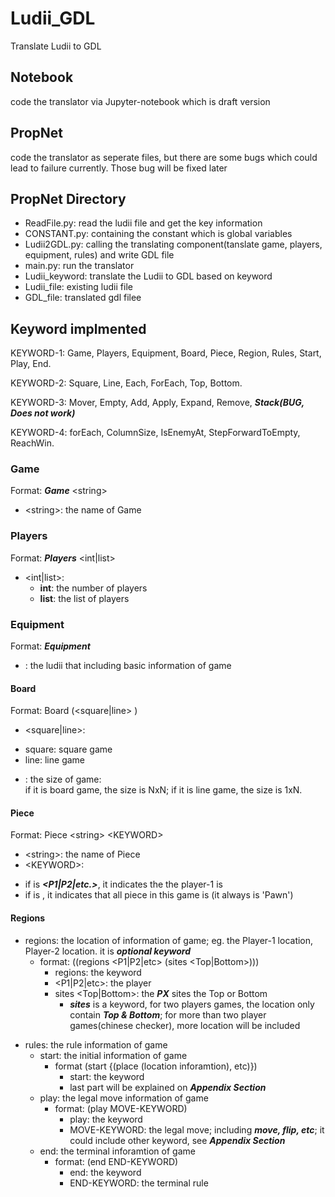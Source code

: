 # Ludii_GDL
Translate Ludii to GDL

## Notebook
code the translator via Jupyter-notebook which is draft version

## PropNet
code the translator as seperate files, but there are some bugs which could lead to failure currently. 
Those bug will be fixed later

## PropNet Directory
 + ReadFile.py: read the ludii file and get the key information
 + CONSTANT.py: containing the constant which is global variables
 + Ludii2GDL.py: calling the translating component(tanslate game, players, equipment, rules) and write GDL file
 + main.py: run the translator
 + Ludii_keyword: translate the Ludii to GDL based on keyword
 + Ludii_file: existing ludii file
 + GDL_file: translated gdl filee

## Keyword implmented
KEYWORD-1: Game, Players, Equipment, Board, Piece, Region, Rules, Start, Play, End. 
  
KEYWORD-2: Square, Line, Each, ForEach, Top, Bottom. 
  
KEYWORD-3: Mover, Empty, Add, Apply, Expand, Remove, ***Stack(BUG, Does not work)***
  
KEYWORD-4: forEach, ColumnSize, IsEnemyAt, StepForwardToEmpty, ReachWin. 
  
### Game  
Format: ***Game*** \<string>
 + \<string>: the name of Game
  
### Players
Format: ***Players*** <int|list>
 + <int|list>:
   * **int**: the number of players
   * **list**: the list of players
 
### Equipment
Format: ***Equipment*** <information>
 + <information>: the ludii that including basic information of game

#### Board
 Format: Board (<square|line> <int>)
 + <square|line>:
  * square: square game
  * line: line game
 + <int>: the size of game:  
 if it is board game, the size is NxN; if it is line game, the size is 1xN. 
 
#### Piece
 Format: Piece \<string> \<KEYWORD>
  + \<string>: the name of Piece
  + \<KEYWORD>: 
   * if ***<KEYWORD>*** is ***<P1|P2|etc.>***, it indicates the the player-1 is <string>
   * if ***<KEYWORD>*** is <Each>, it indicates that all piece in this game is <string>(it always is 'Pawn')

#### Regions
 
 
 



   * regions: the location of information of game; eg. the Player-1 location, Player-2 location. it is ***optional keyword***
     + format: ((regions <P1|P2|etc> (sites <Top|Bottom>)))
       * regions: the keyword
       * <P1|P2|etc>: the player
       * sites <Top|Bottom>: the ***PX*** sites the Top or Bottom
         + ***sites*** is a keyword, for two players games, the location only contain ***Top & Bottom***; for more than two player games(chinese checker), more location will be included
 + rules: the rule information of game
   * start: the initial information of game
     + format (start {(place (location inforamtion), etc)})
       * start: the keyword
       * last part will be explained on ***Appendix Section***
   * play: the legal move information of game
     + format: (play MOVE-KEYWORD)
       * play: the keyword
       * MOVE-KEYWORD: the legal move; including ***move, flip, etc***; it could include other keyword, see ***Appendix Section***
   * end: the terminal inforamtion of game
     + format: (end END-KEYWORD)
       * end: the keyword
       * END-KEYWORD: the terminal rule
    
         
         
         
         
     
